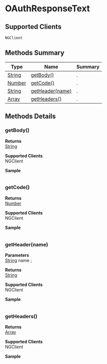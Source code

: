 #  OAuthResponseText

## **Supported Clients**

    NGClient

## Methods Summary

| Type                                                  | Name                    | Summary                                                                                                           |
| ----------------------------------------------------- | ----------------------- | ----------------------------------------------------------------------------------------------------------------- |
| [String](../../JSLib/String.md) | [getBody()](OAuthResponseText.md#getbody)                   | .                                    |
| [Number](../../JSLib/Number.md) | [getCode()](OAuthResponseText.md#getcode)                   | .                                    |
| [String](../../JSLib/String.md) | [getHeader(name)](OAuthResponseText.md#getheader-name)                   | .                                    |
| [Array](../../JSLib/Array.md) | [getHeaders()](OAuthResponseText.md#getheaders)                   | .                                    |

## Methods Details

### getBody()




**Returns**\
[String](../../JSLib/String.md) 

**Supported Clients**\
NGClient

**Sample**

```javascript

```
### getCode()




**Returns**\
[Number](../../JSLib/Number.md) 

**Supported Clients**\
NGClient

**Sample**

```javascript

```
### getHeader(name)



**Parameters**\
[String](../../JSLib/String.md) name  ;

**Returns**\
[String](../../JSLib/String.md) 

**Supported Clients**\
NGClient

**Sample**

```javascript

```
### getHeaders()




**Returns**\
[Array](../../JSLib/Array.md) 

**Supported Clients**\
NGClient

**Sample**

```javascript

```

